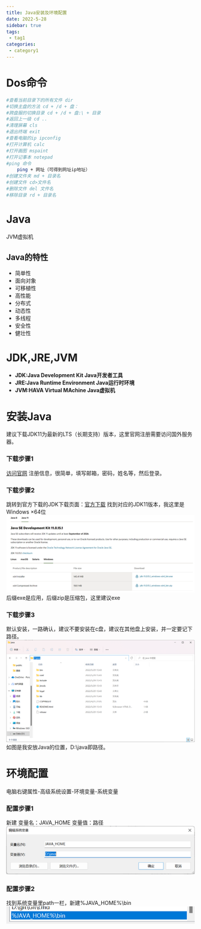 ```yaml
---
title: Java安装及环境配置
date: 2022-5-28
sidebar: true
tags:
 - tag1
categories:
 - category1
---
```

# Dos命令

```bash
#查看当前目录下的所有文件 dir
#切换主盘的方法 cd + /d + 盘：
#跨盘服的切换目录 cd + /d + 盘:\ + 目录
#返回上一级 cd ..
#清理屏幕 cls
#退出终端 exit
#查看电脑的ip ipconfig
#打开计算机 calc
#打开画图 mspaint
#打开记事本 notepad
#ping 命令
	ping + 网址（可得到网址ip地址）
#创建文件夹 md + 目录名
#创建文件 cd>文件名
#删除文件 del 文件名
#移除目录 rd + 目录名 
```

# Java

JVM虚拟机



## Java的特性

* 简单性
* 面向对象
* 可移植性
* 高性能
* 分布式
* 动态性
* 多线程
* 安全性
* 健壮性

# JDK,JRE,JVM
* **JDK:Java Development Kit Java开发者工具**
* **JRE:Java Runtime Environment Java运行时环境**
* **JVM:HAVA Virtual MAchine Java虚拟机**

# 安装Java
建议下载JDK11为最新的LTS（长期支持）版本，这里官网注册需要访问国外服务器。
### 下载步骤1
[访问官网](https://www.oracle.com/cn/index.html)
注册信息，很简单，填写邮箱，密码，姓名等，然后登录。
### 下载步骤2
跳转到官方下载的JDK下载页面：[官方下载](https://www.oracle.com/java/technologies/downloads/)
找到对应的JDK11版本，我这里是Windows ×64位
<img src="https://github.com/meizp/-/blob/main/java.png?raw=true" alt="java" style="zoom:50%;" />
后缀exe是应用，后缀zip是压缩包，这里建议exe

### 下载步骤3
默认安装，一路确认，建议不要安装在c盘，建议在其他盘上安装，并一定要记下路径。
<img src="https://github.com/meizp/-/blob/main/java%E8%B7%AF%E5%BE%84.png?raw=true" alt="我的Java路径" style="zoom: 50%;" />
如图是我安放Java的位置，D:\java即路径。

# 环境配置
电脑右键属性-高级系统设置-环境变量-系统变量
### 配置步骤1
新建
变量名：JAVA_HOME
变量值：路径
![配置步骤1](https://github.com/meizp/-/blob/main/java%E7%8E%AF%E5%A2%83%E5%8F%98%E9%87%8F%E8%AE%BE%E7%BD%AE1.png?raw=true)
### 配置步骤2
找到系统变量里path一栏，新建%JAVA_HOME%\bin
![配置步骤2](https://github.com/meizp/-/blob/main/java%E7%8E%AF%E5%A2%83%E5%8F%98%E9%87%8F%E8%AE%BE%E7%BD%AE2.png?raw=true)